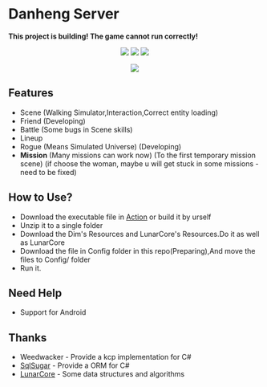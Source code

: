 # Danheng Server
**__This project is building! The game cannot run correctly!__**  
<p align="center">
<a href="https://visualstudio.com"><img src="https://img.shields.io/badge/Visual%20Studio-000000.svg?style=for-the-badge&logo=visual-studio&logoColor=white" /></a>
<a href="https://dotnet.microsoft.com/"><img src="https://img.shields.io/badge/.NET-000000.svg?style=for-the-badge&logo=.NET&logoColor=white" /></a>
<a href="https://www.gnu.org/"><img src="https://img.shields.io/badge/GNU-000000.svg?style=for-the-badge&logo=GNU&logoColor=white" /></a>
</p>
<p align="center">
  <a href="https://discord.gg/xRtZsmHBVj"><img src="https://img.shields.io/badge/Discord%20Server-000000.svg?style=for-the-badge&logo=Discord&logoColor=white" /></a>
</p>

## Features
- Scene (Walking Simulator,Interaction,Correct entity loading)
- Friend (Developing)
- Battle (Some bugs in Scene skills)
- Lineup
- Rogue (Means Simulated Universe) (Developing)
- **Mission** (Many missions can work now) (To the first temporary mission scene) (if choose the woman, maybe u will get stuck in some missions - need to be fixed)

## How to Use?
- Download the executable file in [Action](https://github.com/StopWuyu/DanhengServer/actions) or build it by urself
- Unzip it to a single folder
- Download the Dim's Resources and LunarCore's Resources.Do it as well as LunarCore
- Download the file in Config folder in this repo(Preparing),And move the files to Config/ folder
- Run it.

## Need Help
- Support for Android

## Thanks
- Weedwacker - Provide a kcp implementation for C#
- [SqlSugar](https://github.com/donet5/SqlSugar) - Provide a ORM for C#
- [LunarCore](https://github.com/Melledy/LunarCore) - Some data structures and algorithms
